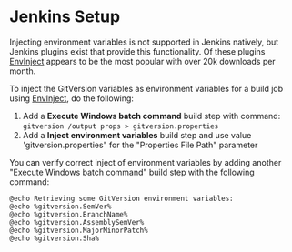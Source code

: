 # Jenkins Setup

Injecting environment variables is not supported in Jenkins natively, but Jenkins plugins exist that provide this functionality. Of these plugins [EnvInject] appears to be the most popular with over 20k downloads per month.

To inject the GitVersion variables as environment variables for a build job using  [EnvInject], do the following:

 1. Add a **Execute Windows batch command** build step with command:
    `gitversion /output props > gitversion.properties`
 1. Add a **Inject environment variables** build step and use value 'gitversion.properties" for the "Properties File Path" parameter 

You can verify correct inject of environment variables by adding another "Execute Windows batch command" build step with the following command:

```
@echo Retrieving some GitVersion environment variables:
@echo %gitversion.SemVer%
@echo %gitversion.BranchName%
@echo %gitversion.AssemblySemVer%
@echo %gitversion.MajorMinorPatch%
@echo %gitversion.Sha%
```

  [EnvInject]: https://wiki.jenkins-ci.org/display/JENKINS/EnvInject+Plugin